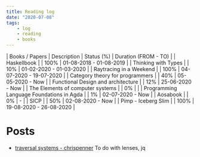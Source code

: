 ```yaml
---
title: Reading log
date: "2020-07-08"
tags:
    - log
    - reading
    - books
---
```


| Books / Papers                                 | Description | Status (%) | Duration (FROM - TO)    |
| Haskellbook                                    |             | 100%       | 01-08-2018 - 01-08-2019 |
| Thinking with Types                            |             | 10%        | 01-02-2020 - 01-03-2020 |
| Raytracing in a Weekend                        |             | 100%       | 04-07-2020 - 19-07-2020 |
| Category theory for programmers                |             | 40%        | 05-05-2020 - Now        |
| Functional Design and architecture             |             | 12%        | 25-06-2020 - Now        |
| The Elements of computer systems               |             | 0%         |                         |
| Programming Language Foundations in Agda       |             | 1%         | 02-07-2020 - Now        |
| Aosabook                                       |             | 0%         | -                       |
| SICP                                           |             | 50%        | 02-08-2020 - Now        |
| Pimp - Iceberg Slim                            |             | 100%       | 19-08-2020 - 26-08-2020 |

# Posts

- [traversal systems - chrispenner](https://chrispenner.ca/posts/traversal-systems)
  To do with lenses, jq
  
